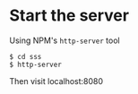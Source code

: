 
# Start the server

Using NPM's `http-server` tool

```
$ cd sss
$ http-server
```

Then visit localhost:8080

